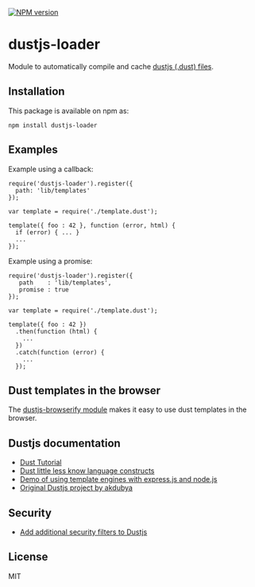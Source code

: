 [![NPM version](https://badge.fury.io/js/dustjs-loader.svg)](http://badge.fury.io/js/dustjs-loader)

# dustjs-loader

Module to automatically compile and cache [dustjs (.dust) files](https://github.com/linkedin/dustjs).

## Installation

This package is available on npm as:

```
npm install dustjs-loader
```

## Examples

Example using a callback:

```
require('dustjs-loader').register({
  path: 'lib/templates'
});

var template = require('./template.dust');

template({ foo : 42 }, function (error, html) {
  if (error) { ... }
  ...
});
```

Example using a promise:

```
require('dustjs-loader').register({
   path    : 'lib/templates',
   promise : true
});

var template = require('./template.dust');

template({ foo : 42 })
  .then(function (html) {
    ...
  })
  .catch(function (error) {
    ...
  });
```

## Dust templates in the browser

The [dustjs-browserify module](https://github.com/scottbrady/dustjs-browserify) makes it easy to use dust templates in the browser.

## Dustjs documentation

* [Dust Tutorial](https://github.com/linkedin/dustjs/wiki/Dust-Tutorial)
* [Dust little less know language constructs](https://github.com/linkedin/dustjs/wiki/Dust-little-less-know-language-constructs)
* [Demo of using template engines with express.js and node.js](https://github.com/chovy/express-template-demo)
* [Original Dustjs project by akdubya](http://akdubya.github.io/dustjs/)

## Security

* [Add additional security filters to Dustjs](https://github.com/linkedin/dustjs-filters-secure)

## License

MIT